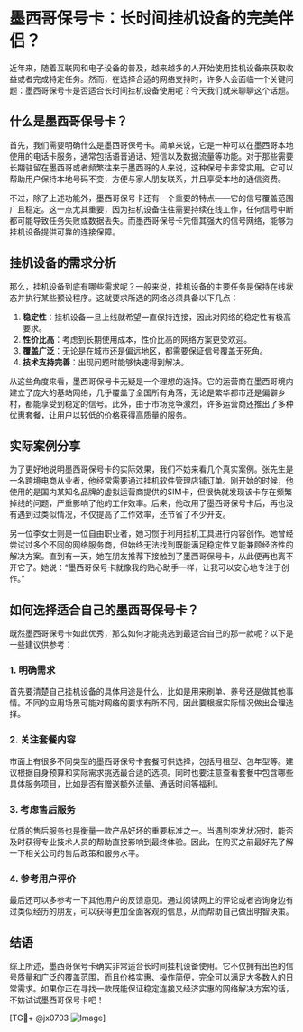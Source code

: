 # 墨西哥保号卡：长时间挂机设备的完美伴侣？

近年来，随着互联网和电子设备的普及，越来越多的人开始使用挂机设备来获取收益或者完成特定任务。然而，在选择合适的网络支持时，许多人会面临一个关键问题：墨西哥保号卡是否适合长时间挂机设备使用呢？今天我们就来聊聊这个话题。

## 什么是墨西哥保号卡？

首先，我们需要明确什么是墨西哥保号卡。简单来说，它是一种可以在墨西哥本地使用的电话卡服务，通常包括语音通话、短信以及数据流量等功能。对于那些需要长期驻留在墨西哥或者频繁往来于墨西哥的人来说，这种保号卡非常实用。它可以帮助用户保持本地号码不变，方便与家人朋友联系，并且享受本地的通信资费。

不过，除了上述功能外，墨西哥保号卡还有一个重要的特点——它的信号覆盖范围广且稳定。这一点尤其重要，因为挂机设备往往需要持续在线工作，任何信号中断都可能导致任务失败或数据丢失。而墨西哥保号卡凭借其强大的信号网络，能够为挂机设备提供可靠的连接保障。

## 挂机设备的需求分析

那么，挂机设备到底有哪些需求呢？一般来说，挂机设备的主要任务是保持在线状态并执行某些预设程序。这就要求所选的网络必须具备以下几点：

1. **稳定性**：挂机设备一旦上线就希望一直保持连接，因此对网络的稳定性有极高要求。
2. **性价比高**：考虑到长期使用成本，性价比高的网络方案更受欢迎。
3. **覆盖广泛**：无论是在城市还是偏远地区，都需要保证信号覆盖无死角。
4. **技术支持完善**：出现问题时能够快速得到解决。

从这些角度来看，墨西哥保号卡无疑是一个理想的选择。它的运营商在墨西哥境内建立了庞大的基站网络，几乎覆盖了全国所有角落，无论是繁华都市还是偏僻乡村，都能享受到稳定的信号。此外，由于市场竞争激烈，许多运营商还推出了多种优惠套餐，让用户以较低的价格获得高质量的服务。

## 实际案例分享

为了更好地说明墨西哥保号卡的实际效果，我们不妨来看几个真实案例。张先生是一名跨境电商从业者，他经常需要通过挂机软件管理店铺订单。刚开始的时候，他使用的是国内某知名品牌的虚拟运营商提供的SIM卡，但很快就发现该卡存在频繁掉线的问题，严重影响了他的工作效率。后来，他改用了墨西哥保号卡后，再也没有遇到过类似情况，不仅提高了工作效率，还节省了不少开支。

另一位李女士则是一位自由职业者，她习惯于利用挂机工具进行内容创作。她曾经尝试过多个不同的网络服务商，但始终无法找到既能满足稳定性又能兼顾经济性的解决方案。直到有一天，她在朋友推荐下接触到了墨西哥保号卡，从此便再也离不开它了。她说：“墨西哥保号卡就像我的贴心助手一样，让我可以安心地专注于创作。”

## 如何选择适合自己的墨西哥保号卡？

既然墨西哥保号卡如此优秀，那么如何才能挑选到最适合自己的那一款呢？以下是一些建议供参考：

### 1. 明确需求
首先要清楚自己挂机设备的具体用途是什么，比如是用来刷单、养号还是做其他事情。不同的应用场景可能对网络的要求有所不同，因此要根据实际情况做出合理选择。

### 2. 关注套餐内容
市面上有很多不同类型的墨西哥保号卡套餐可供选择，包括月租型、包年型等。建议根据自身预算和实际需求挑选最合适的选项。同时也要注意查看套餐中包含哪些具体服务项目，比如是否有赠送额外流量、通话时间等福利。

### 3. 考虑售后服务
优质的售后服务也是衡量一款产品好坏的重要标准之一。当遇到突发状况时，能否及时获得专业技术人员的帮助直接影响到最终体验。因此，在购买之前最好先了解一下相关公司的售后政策和服务水平。

### 4. 参考用户评价
最后还可以多参考一下其他用户的反馈意见。通过阅读网上的评论或者咨询身边有过类似经历的朋友，可以获得更加全面客观的信息，从而帮助自己做出明智决策。

## 结语

综上所述，墨西哥保号卡确实非常适合长时间挂机设备使用。它不仅拥有出色的信号质量和广泛的覆盖范围，而且价格实惠、操作简便，完全可以满足大多数人的日常需求。如果你正在寻找一款既能保证稳定连接又经济实惠的网络解决方案的话，不妨试试墨西哥保号卡吧！

[TG💪+ @jx0703 ![Image](https://github.com/user-attachments/assets/dbca1d08-cadb-493c-b0ec-ad6f7a83f270)]